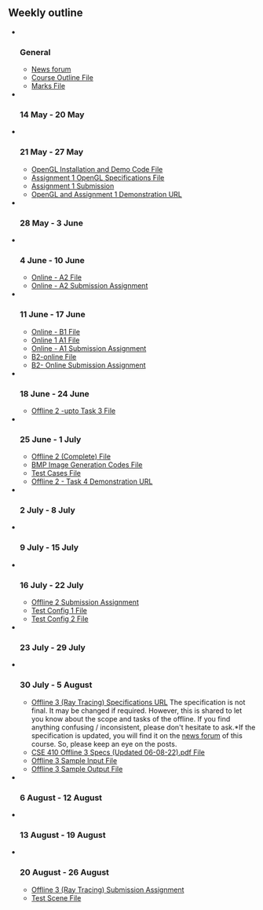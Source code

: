 <h2>Weekly outline</h2><ul><li><img width="1" height="1" src="..%5C..%5CJanuary%202018%5CCSE102%5Cfile%5Cspacer.gif" />
<img width="1" height="1" src="..%5C..%5CJanuary%202018%5CCSE102%5Cfile%5Cspacer.gif" />
<h3>General</h3>
<ul><li>
<a href="News%20forum">News forum</a>



</li><li>
<a href="file%5CCSE%20410%20Course%20Outline%20%28Short%29.pdf">Course Outline File</a>



</li><li>
<a href="file%5CCSE%20410%20Marks%20-%20Jan%2022.pdf">Marks File</a>



</li></ul>
</li><li><img width="1" height="1" src="..%5C..%5CJanuary%202018%5CCSE102%5Cfile%5Cspacer.gif" />
<img width="1" height="1" src="..%5C..%5CJanuary%202018%5CCSE102%5Cfile%5Cspacer.gif" />
<h3>14 May - 20 May</h3>
<ul></ul>
</li><li><img width="1" height="1" src="..%5C..%5CJanuary%202018%5CCSE102%5Cfile%5Cspacer.gif" />
<img width="1" height="1" src="..%5C..%5CJanuary%202018%5CCSE102%5Cfile%5Cspacer.gif" />
<h3>21 May - 27 May</h3>
<ul><li>
<a href="file%5COpenGL_Installation_and_DemoCode.zip">OpenGL Installation and Demo Code File</a>



</li><li>
<a href="file%5CAssignment-1.zip">Assignment 1 OpenGL Specifications File</a>



</li><li>
<a href="Assignment%201%20Submission">Assignment 1 Submission</a>



</li><li>
<a href="https://moodle.cse.buet.ac.bd/mod/url/view.php?id=10746">OpenGL and Assignment 1 Demonstration URL</a>



</li></ul>
</li><li><img width="1" height="1" src="..%5C..%5CJanuary%202018%5CCSE102%5Cfile%5Cspacer.gif" />
<img width="1" height="1" src="..%5C..%5CJanuary%202018%5CCSE102%5Cfile%5Cspacer.gif" />
<h3>28 May - 3 June</h3>
<ul></ul>
</li><li><img width="1" height="1" src="..%5C..%5CJanuary%202018%5CCSE102%5Cfile%5Cspacer.gif" />
<img width="1" height="1" src="..%5C..%5CJanuary%202018%5CCSE102%5Cfile%5Cspacer.gif" />
<h3>4 June - 10 June</h3>
<ul><li>
<a href="file%5COnline-1.pdf">Online - A2 File</a>



</li><li>
<a href="Online%20-%20A2%20Submission%20Assignment">Online - A2 Submission Assignment</a>



</li></ul>
</li><li><img width="1" height="1" src="..%5C..%5CJanuary%202018%5CCSE102%5Cfile%5Cspacer.gif" />
<img width="1" height="1" src="..%5C..%5CJanuary%202018%5CCSE102%5Cfile%5Cspacer.gif" />
<h3>11 June - 17 June</h3>
<ul><li>
<a href="file%5CCSE%20410-%20Online%20Section%20B1.docx">Online - B1 File</a>



</li><li>
<a href="file%5CA1-Online.zip">Online 1 A1 File</a>



</li><li>
<a href="Online%20-%20A1%20Submission%20Assignment">Online - A1 Submission Assignment</a>



</li><li>
<a href="file%5CB2-online.docx">B2-online File</a>



</li><li>
<a href="B2-%20Online%20Submission%20Assignment">B2- Online Submission Assignment</a>



</li></ul>
</li><li><img width="1" height="1" src="..%5C..%5CJanuary%202018%5CCSE102%5Cfile%5Cspacer.gif" />
<img width="1" height="1" src="..%5C..%5CJanuary%202018%5CCSE102%5Cfile%5Cspacer.gif" />
<h3>18 June - 24 June</h3>
<ul><li>
<a href="file%5COffline-2%20Specifications.pdf">Offline 2 -upto Task 3 File</a>



</li></ul>
</li><li><img width="1" height="1" src="..%5C..%5CJanuary%202018%5CCSE102%5Cfile%5Cspacer.gif" />
<img width="1" height="1" src="..%5C..%5CJanuary%202018%5CCSE102%5Cfile%5Cspacer.gif" />
<h3>25 June - 1 July</h3>
<ul><li>
<a href="file%5COffline-2-Specifications-Complete.pdf">Offline 2 (Complete) File</a>



</li><li>
<a href="file%5Cbmp_image_codes.zip">BMP Image Generation Codes File</a>



</li><li>
<a href="file%5CTest%20Cases%20%28Updated%29.zip">Test Cases File</a>



</li><li>
<a href="https://moodle.cse.buet.ac.bd/mod/url/view.php?id=10982">Offline 2 - Task 4 Demonstration URL</a>



</li></ul>
</li><li><img width="1" height="1" src="..%5C..%5CJanuary%202018%5CCSE102%5Cfile%5Cspacer.gif" />
<img width="1" height="1" src="..%5C..%5CJanuary%202018%5CCSE102%5Cfile%5Cspacer.gif" />
<h3>2 July - 8 July</h3>
<ul></ul>
</li><li><img width="1" height="1" src="..%5C..%5CJanuary%202018%5CCSE102%5Cfile%5Cspacer.gif" />
<img width="1" height="1" src="..%5C..%5CJanuary%202018%5CCSE102%5Cfile%5Cspacer.gif" />
<h3>9 July - 15 July</h3>
<ul></ul>
</li><li><img width="1" height="1" src="..%5C..%5CJanuary%202018%5CCSE102%5Cfile%5Cspacer.gif" />
<img width="1" height="1" src="..%5C..%5CJanuary%202018%5CCSE102%5Cfile%5Cspacer.gif" />
<h3>16 July - 22 July</h3>
<ul><li>
<a href="Offline%202%20Submission%20Assignment">Offline 2 Submission Assignment</a>



</li><li>
<a href="file%5Cconfig_1.txt">Test Config 1 File</a>



</li><li>
<a href="file%5Cconfig_2.txt">Test Config 2 File</a>



</li></ul>
</li><li><img width="1" height="1" src="..%5C..%5CJanuary%202018%5CCSE102%5Cfile%5Cspacer.gif" />
<img width="1" height="1" src="..%5C..%5CJanuary%202018%5CCSE102%5Cfile%5Cspacer.gif" />
<h3>23 July - 29 July</h3>
<ul></ul>
</li><li><img width="1" height="1" src="..%5C..%5CJanuary%202018%5CCSE102%5Cfile%5Cspacer.gif" />
<img width="1" height="1" src="..%5C..%5CJanuary%202018%5CCSE102%5Cfile%5Cspacer.gif" />
<h3>30 July - 5 August</h3>
<ul><li>
<a href="https://moodle.cse.buet.ac.bd/mod/url/view.php?id=11142">Offline 3 (Ray Tracing) Specifications URL</a>
The specification is not final. It may be changed if required. However, this is shared to let you know about the scope and tasks of the offline. If you find anything confusing / inconsistent, please don't hesitate to ask.*If the specification is updated, you will find it on the <a href="News%20forum">news forum</a> of this course. So, please keep an eye on the posts.





</li><li>
<a href="file%5CCSE%20410%20Offline%203%20Specs%20%28Updated%2006-08-22%29.pdf">CSE 410 Offline 3 Specs (Updated 06-08-22).pdf File</a>



</li><li>
<a href="file%5CSample_Input.txt">Offline 3 Sample Input File</a>



</li><li>
<a href="file%5CSample_Output.bmp">Offline 3 Sample Output File</a>



</li></ul>
</li><li><img width="1" height="1" src="..%5C..%5CJanuary%202018%5CCSE102%5Cfile%5Cspacer.gif" />
<img width="1" height="1" src="..%5C..%5CJanuary%202018%5CCSE102%5Cfile%5Cspacer.gif" />
<h3>6 August - 12 August</h3>
<ul></ul>
</li><li><img width="1" height="1" src="..%5C..%5CJanuary%202018%5CCSE102%5Cfile%5Cspacer.gif" />
<img width="1" height="1" src="..%5C..%5CJanuary%202018%5CCSE102%5Cfile%5Cspacer.gif" />
<h3>13 August - 19 August</h3>
<ul></ul>
</li><li><img width="1" height="1" src="..%5C..%5CJanuary%202018%5CCSE102%5Cfile%5Cspacer.gif" />
<img width="1" height="1" src="..%5C..%5CJanuary%202018%5CCSE102%5Cfile%5Cspacer.gif" />
<h3>20 August - 26 August</h3>
<ul><li>
<a href="Offline%203%20%28Ray%20Tracing%29%20Submission%20Assignment">Offline 3 (Ray Tracing) Submission Assignment</a>



</li><li>
<a href="file%5Cinput_test.txt">Test Scene File</a>



</li></ul>
</li></ul>
